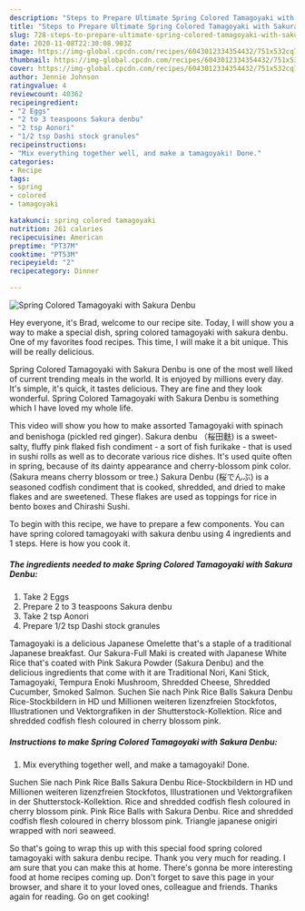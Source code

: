 ```yaml
---
description: "Steps to Prepare Ultimate Spring Colored Tamagoyaki with Sakura Denbu"
title: "Steps to Prepare Ultimate Spring Colored Tamagoyaki with Sakura Denbu"
slug: 728-steps-to-prepare-ultimate-spring-colored-tamagoyaki-with-sakura-denbu
date: 2020-11-08T22:30:08.903Z
image: https://img-global.cpcdn.com/recipes/6043012334354432/751x532cq70/spring-colored-tamagoyaki-with-sakura-denbu-recipe-main-photo.jpg
thumbnail: https://img-global.cpcdn.com/recipes/6043012334354432/751x532cq70/spring-colored-tamagoyaki-with-sakura-denbu-recipe-main-photo.jpg
cover: https://img-global.cpcdn.com/recipes/6043012334354432/751x532cq70/spring-colored-tamagoyaki-with-sakura-denbu-recipe-main-photo.jpg
author: Jennie Johnson
ratingvalue: 4
reviewcount: 40362
recipeingredient:
- "2 Eggs"
- "2 to 3 teaspoons Sakura denbu"
- "2 tsp Aonori"
- "1/2 tsp Dashi stock granules"
recipeinstructions:
- "Mix everything together well, and make a tamagoyaki! Done."
categories:
- Recipe
tags:
- spring
- colored
- tamagoyaki

katakunci: spring colored tamagoyaki 
nutrition: 261 calories
recipecuisine: American
preptime: "PT37M"
cooktime: "PT53M"
recipeyield: "2"
recipecategory: Dinner

---
```



![Spring Colored Tamagoyaki with Sakura Denbu](https://img-global.cpcdn.com/recipes/6043012334354432/751x532cq70/spring-colored-tamagoyaki-with-sakura-denbu-recipe-main-photo.jpg)

Hey everyone, it's Brad, welcome to our recipe site. Today, I will show you a way to make a special dish, spring colored tamagoyaki with sakura denbu. One of my favorites food recipes. This time, I will make it a bit unique. This will be really delicious.

Spring Colored Tamagoyaki with Sakura Denbu is one of the most well liked of current trending meals in the world. It is enjoyed by millions every day. It's simple, it's quick, it tastes delicious. They are fine and they look wonderful. Spring Colored Tamagoyaki with Sakura Denbu is something which I have loved my whole life.

This video will show you how to make assorted Tamagoyaki with spinach and benishoga (pickled red ginger). Sakura denbu （桜田麩) is a sweet-salty, fluffy pink flaked fish condiment - a sort of fish furikake - that is used in sushi rolls as well as to decorate various rice dishes. It&#39;s used quite often in spring, because of its dainty appearance and cherry-blossom pink color. (Sakura means cherry blossom or tree.) Sakura Denbu (桜でんぶ) is a seasoned codfish condiment that is cooked, shredded, and dried to make flakes and are sweetened. These flakes are used as toppings for rice in bento boxes and Chirashi Sushi.


To begin with this recipe, we have to prepare a few components. You can have spring colored tamagoyaki with sakura denbu using 4 ingredients and 1 steps. Here is how you cook it.

<!--inarticleads1-->

##### The ingredients needed to make Spring Colored Tamagoyaki with Sakura Denbu:

1. Take 2 Eggs
1. Prepare 2 to 3 teaspoons Sakura denbu
1. Take 2 tsp Aonori
1. Prepare 1/2 tsp Dashi stock granules


Tamagoyaki is a delicious Japanese Omelette that&#39;s a staple of a traditional Japanese breakfast. Our Sakura-Full Maki is created with Japanese White Rice that&#39;s coated with Pink Sakura Powder (Sakura Denbu) and the delicious ingredients that come with it are Traditional Nori, Kani Stick, Tamagoyaki, Tempura Enoki Mushroom, Shredded Cheese, Shredded Cucumber, Smoked Salmon. Suchen Sie nach Pink Rice Balls Sakura Denbu Rice-Stockbildern in HD und Millionen weiteren lizenzfreien Stockfotos, Illustrationen und Vektorgrafiken in der Shutterstock-Kollektion. Rice and shredded codfish flesh coloured in cherry blossom pink. 

<!--inarticleads2-->

##### Instructions to make Spring Colored Tamagoyaki with Sakura Denbu:

1. Mix everything together well, and make a tamagoyaki! Done.


Suchen Sie nach Pink Rice Balls Sakura Denbu Rice-Stockbildern in HD und Millionen weiteren lizenzfreien Stockfotos, Illustrationen und Vektorgrafiken in der Shutterstock-Kollektion. Rice and shredded codfish flesh coloured in cherry blossom pink. Pink Rice Balls with Sakura Denbu. Rice and shredded codfish flesh coloured in cherry blossom pink. Triangle japanese onigiri wrapped with nori seaweed. 

So that's going to wrap this up with this special food spring colored tamagoyaki with sakura denbu recipe. Thank you very much for reading. I am sure that you can make this at home. There's gonna be more interesting food at home recipes coming up. Don't forget to save this page in your browser, and share it to your loved ones, colleague and friends. Thanks again for reading. Go on get cooking!
